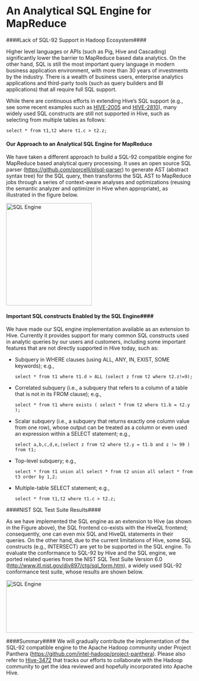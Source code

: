 # An Analytical SQL Engine for MapReduce #

####Lack of SQL-92 Support in Hadoop Ecosystem####

Higher level languages or APIs (such as Pig, Hive and Cascading) significantly lower the barrier to MapReduce based data analytics. On the other hand, SQL is still the most important query language in modern business application environment, with more than 30 years of investments by the industry. There is a wealth of business users, enterprise analytics applications and third-party tools (such as query builders and BI applications) that all require full SQL support.

While there are continuous efforts in extending Hive’s SQL support (e.g., see some recent examples such as [HIVE-2005](https://issues.apache.org/jira/browse/HIVE-2005) and [HIVE-2810](https://issues.apache.org/jira/browse/HIVE-2810)), many widely used SQL constructs are still not supported in Hive, such as selecting from multiple tables as follows:

`select * from t1,t2 where t1.c > t2.z;`

#### Our Approach to an Analytical SQL Engine for MapReduce ####

We have taken a different approach to build a SQL-92 compatible engine for MapReduce based analytical query processing. It uses an open source SQL parser (<https://github.com/porcelli/plsql-parser>) to generate AST (abstract syntax tree) for the SQL query, then transforms the SQL AST to MapReduce jobs through a series of context-aware analyses and optimizations (reusing the semantic analyzer and optimizer in Hive when appropriate), as illustrated in the figure below.

<img src="https://raw.github.com/intel-hadoop/hive-0.9-panthera/master/images/sql_engine.jpg" alt="SQL Engine" width="231" height="276" />

#### Important SQL constructs Enabled  by the SQL Engine####

We have made our SQL engine implementation available as an extension to Hive. Currently it provides support for many common SQL constructs used in analytic queries by our users and customers, including some important features that are not directly supported in Hive today, such as:

* Subquery in WHERE clauses (using ALL, ANY, IN, EXIST, SOME keywords); e.g.,

  `select * from t1 where t1.d > ALL (select z from t2 where t2.z!=9);`

* Correlated subquery (i.e., a subquery that refers to a column of a table that is not in its FROM clause); e.g.,

  `select * from t1 where exists ( select * from t2 where t1.b = t2.y );`

* Scalar subquery (i.e., a subquery that returns exactly one column value from one row), whose output can be treated as a column or even used an expression within a SELECT statement; e.g.,

  `select a,b,c,d,e,(select z from t2 where t2.y = t1.b and z != 99 ) from t1;`

* Top-level subquery; e.g.,

  `select * from t1 union all select * from t2 union all select * from t3 order by 1,2;`

* Multiple-table SELECT statement; e.g., 

  `select * from t1,t2 where t1.c > t2.z;`

####NIST SQL Test Suite Results####

As we have implemented the SQL engine as an extension to Hive (as shown in the Figure above), the SQL frontend co-exists with the HiveQL frontend; consequently, one can even mix SQL and HiveQL statements in their queries. On the other hand, due to the current limitations of Hive, some SQL constructs (e.g., INTERSECT) are yet to be supported in the SQL engine. To evaluate the conformance to SQL-92 by Hive and the SQL engine, we ported related queries from the NIST SQL Test Suite Version 6.0 (<http://www.itl.nist.gov/div897/ctg/sql_form.htm>), a widely used SQL-92 conformance test suite, whose results are shown below.

<img src="https://raw.github.com/intel-hadoop/hive-0.9-panthera/master/images/nist_result.jpg" alt="SQL Engine" width="708" height="142" />

####Summary####
We will gradually contribute the implementation of the SQL-92 compatible engine to the Apache Hadoop community under Project Panthera (<https://github.com/intel-hadoop/project-panthera>). Please also refer to [Hive-3472](https://issues.apache.org/jira/browse/HIVE-3472) that tracks our efforts to collaborate with the Hadoop community to get the idea reviewed and hopefully incorporated into Apache Hive.